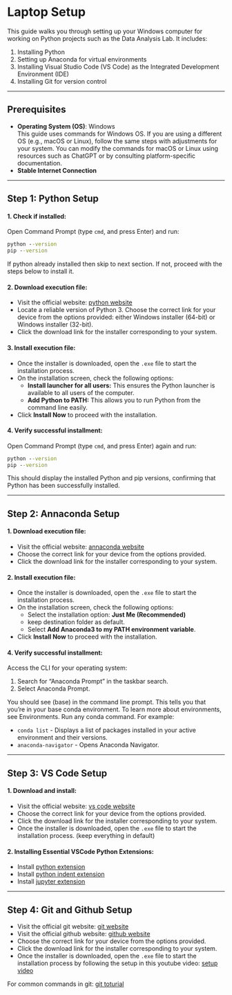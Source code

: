 # Laptop Setup

This guide walks you through setting up your Windows computer for working on Python projects such as the Data Analysis Lab. It includes:

1. Installing Python
2. Setting up Anaconda for virtual environments
3. Installing Visual Studio Code (VS Code) as the Integrated Development Environment (IDE)
4. Installing Git for version control

---

## Prerequisites

- **Operating System (OS)**: Windows  
  This guide uses commands for Windows OS. If you are using a different OS (e.g., macOS or Linux), follow the same steps with adjustments for your system. You can modify the commands for macOS or Linux using resources such as ChatGPT or by consulting platform-specific documentation.
- **Stable Internet Connection**

---

## Step 1: Python Setup

#### 1. **Check if installed**:

Open Command Prompt (type `cmd`, and press Enter) and run:

```cmd
python --version
pip --version
```

If python already installed then skip to next section. If not, proceed with the steps below to install it.

#### 2. **Download execution file:**

- Visit the official website: [python website](https://www.python.org/downloads/)
- Locate a reliable version of Python 3. Choose the correct link for your device from the options provided: either Windows installer (64-bit) or Windows installer (32-bit).
- Click the download link for the installer corresponding to your system.

#### 3. **Install execution file:**

- Once the installer is downloaded, open the `.exe` file to start the installation process.
- On the installation screen, check the following options:
  - **Install launcher for all users:** This ensures the Python launcher is available to all users of the computer.
  - **Add Python to PATH:** This allows you to run Python from the command line easily.
- Click **Install Now** to proceed with the installation.

#### 4. **Verify successful installment:**

Open Command Prompt (type `cmd`, and press Enter) again and run:

```cmd
python --version
pip --version
```

This should display the installed Python and pip versions, confirming that Python has been successfully installed.

---

## Step 2: Annaconda Setup
#### 1. **Download execution file:**

- Visit the official website: [annaconda website](https://www.anaconda.com/download/success)
- Choose the correct link for your device from the options provided.
- Click the download link for the installer corresponding to your system.

#### 2. **Install execution file:**

- Once the installer is downloaded, open the `.exe` file to start the installation process.
- On the installation screen, check the following options:
  - Select the installation option: **Just Me (Recommended)**
  - keep destination folder as default.
  - Select **Add Anaconda3 to my PATH environment variable**.
- Click **Install Now** to proceed with the installation.

#### 4. **Verify successful installment:**

Access the CLI for your operating system:
1. Search for “Anaconda Prompt” in the taskbar search.
2. Select Anaconda Prompt.
   
You should see (base) in the command line prompt. This tells you that you’re in your base conda environment. To learn more about environments, see Environments.
Run any conda command. For example:
- `conda list` - Displays a list of packages installed in your active environment and their versions.
- `anaconda-navigator` - Opens Anaconda Navigator.

---

## Step 3: VS Code Setup
#### 1. **Download and install:**

- Visit the official website: [vs code website](https://code.visualstudio.com/download)
- Choose the correct link for your device from the options provided.
- Click the download link for the installer corresponding to your system.
- Once the installer is downloaded, open the `.exe` file to start the installation process. (keep everything in default)

#### 2. **Installing Essential VSCode Python Extensions:**
- Install [python extension](https://marketplace.visualstudio.com/items?itemName=ms-python.python)
- Install [python indent extension](https://marketplace.visualstudio.com/items?itemName=KevinRose.vsc-python-indent)
- Install [jupyter extension](https://marketplace.visualstudio.com/items?itemName=ms-toolsai.jupyter)

---

## Step 4: Git and Github Setup

- Visit the official git website: [git website](https://git-scm.com/downloads)
- Visit the official github website: [github website](https://github.com/apps/desktop)
- Choose the correct link for your device from the options provided.
- Click the download link for the installer corresponding to your system.
- Once the installer is downloaded, open the `.exe` file to start the installation process by following the setup in this youtube video: [setup video](https://www.youtube.com/watch?v=cz6ubItv2SM&ab_channel=SalesforceMentor-Walters954)
  
For common commands in git: [git toturial](https://www.simplilearn.com/tutorials/git-tutorial)





